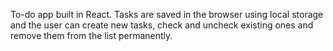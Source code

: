 To-do app built in React. Tasks are saved in the browser using local storage and the user can create new tasks, check and uncheck existing ones and remove them from the list permanently. 
